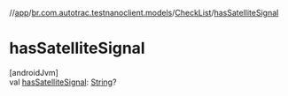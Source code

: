 //[app](../../../index.md)/[br.com.autotrac.testnanoclient.models](../index.md)/[CheckList](index.md)/[hasSatelliteSignal](has-satellite-signal.md)

# hasSatelliteSignal

[androidJvm]\
val [hasSatelliteSignal](has-satellite-signal.md): [String](https://kotlinlang.org/api/latest/jvm/stdlib/kotlin/-string/index.html)?
